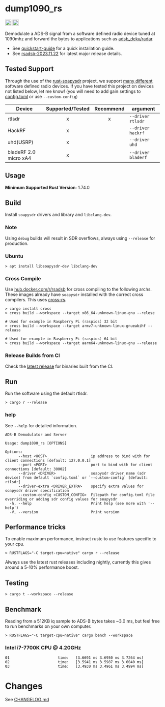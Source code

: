 # dump1090_rs
[<img alt="github" src="https://img.shields.io/badge/github-rsadsb/dump1090_rs-8da0cb?style=for-the-badge&labelColor=555555&logo=github" height="20">](https://github.com/rsadsb/dump1090_rs)
[<img alt="build status" src="https://img.shields.io/github/actions/workflow/status/rsadsb/dump1090_rs/main.yml?branch=master&style=for-the-badge" height="20">](https://github.com/rsadsb/dump1090_rs/actions?query=branch%3Amaster)

Demodulate a ADS-B signal from a software defined radio device tuned at 1090mhz and
forward the bytes to applications such as [adsb_deku/radar](https://github.com/rsadsb/adsb_deku).

- See [quickstart-guide](https://rsadsb.github.io/quickstart.html) for a quick installation guide.
- See [rsadsb-2023.11.22](https://rsadsb.github.io/2023.11.22.html) for latest major release details.

## Tested Support

Through the use of the [rust-soapysdr](https://github.com/kevinmehall/rust-soapysdr) project,
we support [many different](https://github.com/pothosware/SoapySDR/wiki) software defined radio devices.
If you have tested this project on devices not listed below, let me know!
(you will need to add gain settings to [config.toml](dump1090_rs/config.toml) or use `--custom-config`)

| Device                | Supported/Tested | Recommend | argument          |
| --------------------- | :--------------: | :-------: | ----------------- |
| rtlsdr                |        x         |     x     | `--driver rtlsdr` |
| HackRF                |        x         |           | `--driver hackrf` |
| uhd(USRP)             |        x         |           | `--driver uhd`    |
| bladeRF 2.0 micro xA4 | x                |           | `--driver bladerf`|


## Usage
**Minimum Supported Rust Version**: 1.74.0

## Build

Install `soapysdr` drivers and library and `libclang-dev`.

### Note
Using `debug` builds will result in SDR overflows, always using `--release` for production.

### Ubuntu
```
> apt install libsoapysdr-dev libclang-dev
```

### Cross Compile
Use [hub.docker.com/r/rsadsb](https://hub.docker.com/r/rsadsb/ci/tags) for cross compiling to the following archs.
These images already have `soapysdr` installed with the correct cross compilers.
This uses [cross-rs](https://github.com/cross-rs/cross).
```
> cargo install cross
> cross build --workspace --target x86_64-unknown-linux-gnu --relese

# Used for example in Raspberry Pi (raspios) 32 bit
> cross build --workspace --target armv7-unknown-linux-gnueabihf --release

# Used for example in Raspberry Pi (raspios) 64 bit
> cross build --workspace --target aarm64-unknown-linux-gnu --release
```

### Release Builds from CI
Check the [latest release](https://github.com/rsadsb/dump1090_rs/releases) for binaries built from the CI.

## Run
Run the software using the default rtlsdr.
```
> cargo r --release
```

### help

See `--help` for detailed information.
```
ADS-B Demodulator and Server

Usage: dump1090_rs [OPTIONS]

Options:
      --host <HOST>                    ip address to bind with for client connections [default: 127.0.0.1]
      --port <PORT>                    port to bind with for client connections [default: 30002]
      --driver <DRIVER>                soapysdr driver name (sdr device) from default `config.toml` or `--custom-config` [default: rtlsdr]
      --driver-extra <DRIVER_EXTRA>    specify extra values for soapysdr driver specification
      --custom-config <CUSTOM_CONFIG>  Filepath for config.toml file overriding or adding sdr config values for soapysdr
  -h, --help                           Print help (see more with '--help')
  -V, --version                        Print version
```

## Performance tricks

To enable maximum performance, instruct rustc to use features specific to your cpu.
```
> RUSTFLAGS="-C target-cpu=native" cargo r --release
```

Always use the latest rust releases including nightly, currently this gives around a 5-10% performance
boost.

## Testing
```
> cargo t --workspace --release
```

## Benchmark

Reading from a 512KB iq sample to ADS-B bytes takes ~3.0 ms, but feel free to run benchmarks on your own computer.
```
> RUSTFLAGS="-C target-cpu=native" cargo bench --workspace
```

### Intel i7-7700K CPU @ 4.20GHz
```
01                      time:   [3.6691 ms 3.6950 ms 3.7264 ms]
02                      time:   [3.5941 ms 3.5987 ms 3.6040 ms]
03                      time:   [3.4930 ms 3.4961 ms 3.4994 ms]
```

# Changes
See [CHANGELOG.md](https://github.com/rsadsb/dump1090_rs/blob/master/CHANGELOG.md)
